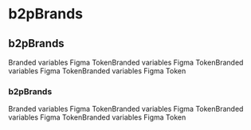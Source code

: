 # b2pBrands
## b2pBrands
Branded variables Figma TokenBranded variables Figma TokenBranded variables Figma TokenBranded variables Figma Token
### b2pBrands
Branded variables Figma TokenBranded variables Figma TokenBranded variables Figma TokenBranded variables Figma Token
